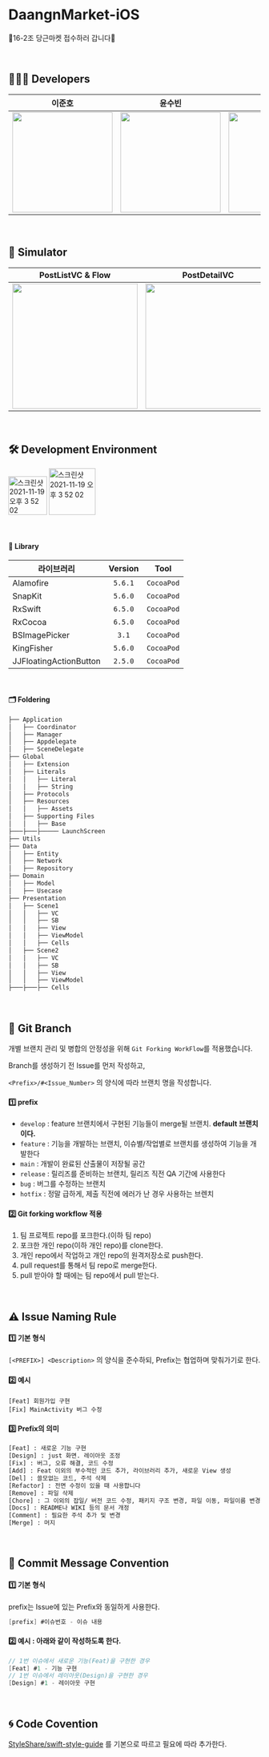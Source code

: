 # DaangnMarket-iOS
🥕16-2조 당근마켓 접수하러 갑니다🥕

</br>

## 👩🏻‍💻  Developers

| 이준호 | 윤수빈 | 강승현  |
| ----------------- | :-----: | ----- |
| <img src="https://user-images.githubusercontent.com/80062632/170726532-0715d8ac-591f-467d-a22d-dd53993fde8b.png" width="200">|<img src="https://user-images.githubusercontent.com/80062632/170726745-6e417945-1a57-485f-a82e-b558d84f5cb4.png" width="200">|<img src="https://user-images.githubusercontent.com/77208067/170718481-ccb42a24-3118-45b8-ad4f-bcb8f4cbbfe3.jpeg" width="200">|

</br>

## 👀  Simulator
| PostListVC & Flow | PostDetailVC | PostDetailVC |
| ----------------- | :-----: | ----- |
|<img src = "https://user-images.githubusercontent.com/77208067/170718972-09dec0f0-e7d0-4618-be0d-50a8427843f0.gif" width ="250"> |<img src ="https://user-images.githubusercontent.com/80062632/170726094-4707132f-db52-4d45-81fc-77bdf985fee9.gif" width ="250">  |<img src = "https://user-images.githubusercontent.com/77208067/170719101-65798262-f404-4e51-ab7d-0bde355cf0c4.gif" width ="250">|

</br>

## 🛠  Development Environment

<img width="77" alt="스크린샷 2021-11-19 오후 3 52 02" src="https://img.shields.io/badge/iOS-13.0+-silver"> <img width="93" alt="스크린샷 2021-11-19 오후 3 52 02" src="https://img.shields.io/badge/Xcode-13.3.1-blue">

</br>


#### 🎁 Library

| 라이브러리        | Version | Tool |
| ----------------- | :-----: | ----- |
| Alamofire           | `5.6.1` | `CocoaPod` |
| SnapKit           | `5.6.0` | `CocoaPod` |
| RxSwift         | `6.5.0` | `CocoaPod` |
| RxCocoa        | `6.5.0` | `CocoaPod` |
| BSImagePicker       | `3.1` | `CocoaPod` |
| KingFisher       | `5.6.0` | `CocoaPod` |
| JJFloatingActionButton       | `2.5.0` | `CocoaPod` |


</br>

#### 🗂 Foldering
```bash
├── Application
│   ├── Coordinator
│   ├── Manager
│   ├── Appdelegate
│   ├── SceneDelegate
├── Global
│   ├── Extension
│   ├── Literals
│   │   ├── Literal
│   │   ├── String
│   ├── Protocols
│   ├── Resources
│   │   ├── Assets
│   ├── Supporting Files
│   │   ├── Base
├───├───├───── LaunchScreen
├── Utils
├── Data
│   ├── Entity
│   ├── Network
│   ├── Repository
├── Domain
│   ├── Model
│   ├── Usecase
├── Presentation
│   ├── Scene1
│   │   ├── VC
│   │   ├── SB
│   │   ├── View
│   │   ├── ViewModel
│   │   ├── Cells
│   ├── Scene2
│   │   ├── VC
│   │   ├── SB
│   │   ├── View
│   │   ├── ViewModel
├───├───├── Cells

```


</br>

## 🔀  Git Branch

개별 브랜치 관리 및 병합의 안정성을 위해 `Git Forking WorkFlow`를 적용했습니다.

Branch를 생성하기 전 Issue를 먼저 작성하고,

`<Prefix>/#<Issue_Number>` 의 양식에 따라 브랜치 명을 작성합니다.

#### 1️⃣ prefix

- `develop` : feature 브랜치에서 구현된 기능들이 merge될 브랜치. **default 브랜치이다.**
- `feature` : 기능을 개발하는 브랜치, 이슈별/작업별로 브랜치를 생성하여 기능을 개발한다
- `main` : 개발이 완료된 산출물이 저장될 공간
- `release` : 릴리즈를 준비하는 브랜치, 릴리즈 직전 QA 기간에 사용한다
- `bug` : 버그를 수정하는 브랜치
- `hotfix` : 정말 급하게, 제출 직전에 에러가 난 경우 사용하는 브렌치

#### 2️⃣ Git forking workflow 적용

1. 팀 프로젝트 repo를 포크한다.(이하 팀 repo)
2. 포크한 개인 repo(이하 개인 repo)를 clone한다.
3. 개인 repo에서 작업하고 개인 repo의 원격저장소로 push한다.
4. pull request를 통해서 팀 repo로 merge한다.
5. pull 받아야 할 때에는 팀 repo에서 pull 받는다.

</br>

## ⚠️  Issue Naming Rule
#### 1️⃣ 기본 형식
`[<PREFIX>] <Description>` 의 양식을 준수하되, Prefix는 협업하며 맞춰가기로 한다.

#### 2️⃣ 예시
```
[Feat] 회원가입 구현
[Fix] MainActivity 버그 수정
```

#### 3️⃣ Prefix의 의미

```bash
[Feat] : 새로운 기능 구현
[Design] : just 화면. 레이아웃 조정
[Fix] : 버그, 오류 해결, 코드 수정
[Add] : Feat 이외의 부수적인 코드 추가, 라이브러리 추가, 새로운 View 생성
[Del] : 쓸모없는 코드, 주석 삭제
[Refactor] : 전면 수정이 있을 때 사용합니다
[Remove] : 파일 삭제
[Chore] : 그 이외의 잡일/ 버전 코드 수정, 패키지 구조 변경, 파일 이동, 파일이름 변경
[Docs] : README나 WIKI 등의 문서 개정
[Comment] : 필요한 주석 추가 및 변경
[Merge] : 머지
```

</br>

## 🍗  Commit Message Convention

#### 1️⃣ 기본 형식
prefix는 Issue에 있는 Prefix와 동일하게 사용한다.
```swift
[prefix] #이슈번호 - 이슈 내용
```

#### 2️⃣ 예시 : 아래와 같이 작성하도록 한다.

```swift
// 1번 이슈에서 새로운 기능(Feat)을 구현한 경우
[Feat] #1 - 기능 구현
// 1번 이슈에서 레이아웃(Design)을 구현한 경우
[Design] #1 - 레이아웃 구현
```

</br>

## 🌀  Code Covention

[StyleShare/swift-style-guide](https://github.com/StyleShare/swift-style-guide) 를 기본으로 따르고 필요에 따라 추가한다.
